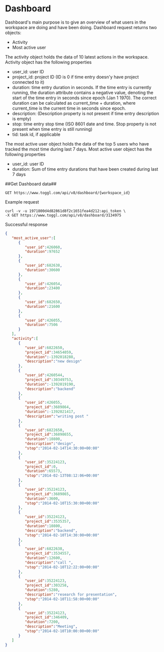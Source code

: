 Dashboard
==========

Dashboard's main purpose is to give an overview of what users in the workspace are doing and have been doing.
Dashboard request returns two objects:
* Activity
* Most active user

The activity object holds the data of 10 latest actions in the workspace.
Activity object has the following properties
* user_id: user ID
* project_id: project ID (ID is 0 if time entry doesn'y have project connected to it)
* duration: time entry duration in seconds. If the time entry is currently running, the duration attribute contains a negative value, denoting the start of the time entry in seconds since epoch (Jan 1 1970). The correct duration can be calculated as current_time + duration, where current_time is the current time in seconds since epoch.
* description: (Description property is not present if time entry description is empty)
* stop: time entry stop time (ISO 8601 date and time. Stop property is not present when time entry is still running)
* tid: task id, if applicable

The most active user object holds the data of the top 5 users who have tracked the most time during last 7 days.
Most active user object has the following properties
* user_id: user ID
* duration: Sum of time entry durations that have been created during last 7 days

##Get Dashboard data##

`GET https://www.toggl.com/api/v8/dashboard/{workspace_id}`

Example request
```shell
curl -v -u 1971800d4d82861d8f2c1651fea4d212:api_token \
-X GET https://www.toggl.com/api/v8/dashboard/3134975
```

Successful response
```json
{
   "most_active_user":[
      {
         "user_id":426060,
         "duration":97652
      },
      {
         "user_id":682638,
         "duration":30600
      },
      {
         "user_id":426054,
         "duration":23400
      },
      {
         "user_id":682650,
         "duration":21600
      },
      {
         "user_id":426055,
         "duration":7506
      }
   ],
   "activity":[
      {
         "user_id":6822650,
         "project_id":34654059,
         "duration":-1392018288,
         "description":"new design"
      },
      {
         "user_id":4260544,
         "project_id":30349753,
         "duration":-1392019190,
         "description":"backend"
      },
      {
         "user_id":426055,
         "project_id":3689864,
         "duration":-1392021417,
         "description":"writing post "
      },
      {
         "user_id":6822650,
         "project_id":36898655,
         "duration":10800,
         "description":"design",
         "stop":"2014-02-14T14:30:00+00:00"
      },
      {
         "user_id":35224123,
         "project_id":0,
         "duration":65573,
         "stop":"2014-02-13T08:12:06+00:00"
      },
      {
         "user_id":35224123,
         "project_id":3689865,
         "duration":3600,
         "stop":"2014-02-10T15:30:00+00:00"
      },
      {
         "user_id":35224123,
         "project_id":3535357,
         "duration":10800,
         "description":"backend",
         "stop":"2014-02-10T14:30:00+00:00"
      },
      {
         "user_id":6822638,
         "project_id":3534557,
         "duration":12600,
         "description":"call ",
         "stop":"2014-02-10T12:22:00+00:00"
      },
      {
         "user_id":35224123,
         "project_id":303258,
         "duration":5280,
         "description":"research for presentation",
         "stop":"2014-02-10T11:58:00+00:00"
      },
      {
         "user_id":35224123,
         "project_id":346409,
         "duration":7200,
         "description":"Meeting",
         "stop":"2014-02-10T10:00:00+00:00"
      }
   ]
}

